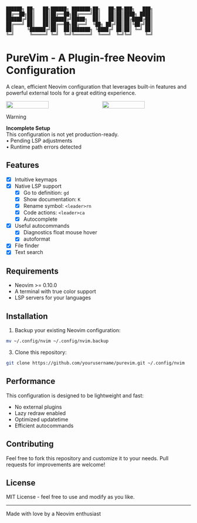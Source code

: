 ```ascii
██████╗ ██╗   ██╗██████╗ ███████╗██╗   ██╗██╗███╗   ███╗
██╔══██╗██║   ██║██╔══██╗██╔════╝██║   ██║██║████╗ ████║
██████╔╝██║   ██║██████╔╝█████╗  ██║   ██║██║██╔████╔██║
██╔═══╝ ██║   ██║██╔══██╗██╔══╝  ╚██╗ ██╔╝██║██║╚██╔╝██║
██║     ╚██████╔╝██║  ██║███████╗ ╚████╔╝ ██║██║ ╚═╝ ██║
╚═╝      ╚═════╝ ╚═╝  ╚═╝╚══════╝  ╚═══╝  ╚═╝╚═╝     ╚═╝
```

# PureVim - A Plugin-free Neovim Configuration

A clean, efficient Neovim configuration that leverages built-in features and powerful external tools for a great editing experience.

<div style="display: flex; justify-content: space-between;">
  <img src="https://github.com/user-attachments/assets/754119f0-42fa-4dcc-ade0-45e5eb4ac7ca" style="width: 48%;"/>
  <img src="https://github.com/user-attachments/assets/838a282a-6df9-4f10-b998-58c80ab433b3" style="width: 48%;"/>
</div>

> [!WARNING]  
> **Incomplete Setup**  
> This configuration is not yet production-ready.  
> • Pending LSP adjustments  
> • Runtime path errors detected

## Features

- [x] Intuitive keymaps
- [x] Native LSP support
  - [x] Go to definition: `gd`
  - [x] Show documentation: `K`
  - [x] Rename symbol: `<leader>rn`
  - [x] Code actions: `<leader>ca`
  - [x] Autocomplete
- [x] Useful autocommands
  - [x] Diagnostics float mouse hover
  - [x] autoformat
- [x] File finder
- [x] Text search

## Requirements

- Neovim >= 0.10.0
- A terminal with true color support
- LSP servers for your languages

## Installation

1. Backup your existing Neovim configuration:

```bash
mv ~/.config/nvim ~/.config/nvim.backup
```

3. Clone this repository:

```bash
git clone https://github.com/yourusername/purevim.git ~/.config/nvim
```

## Performance

This configuration is designed to be lightweight and fast:

- No external plugins
- Lazy redraw enabled
- Optimized updatetime
- Efficient autocommands

## Contributing

Feel free to fork this repository and customize it to your needs. Pull requests for improvements are welcome!

## License

MIT License - feel free to use and modify as you like.

---

Made with love by a Neovim enthusiast
